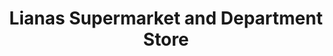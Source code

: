 ---
title: "Lianas Supermarket and Department Store"
url: /muntinlupa/lianas-supermarket-and-department-store/
shop: mall
---